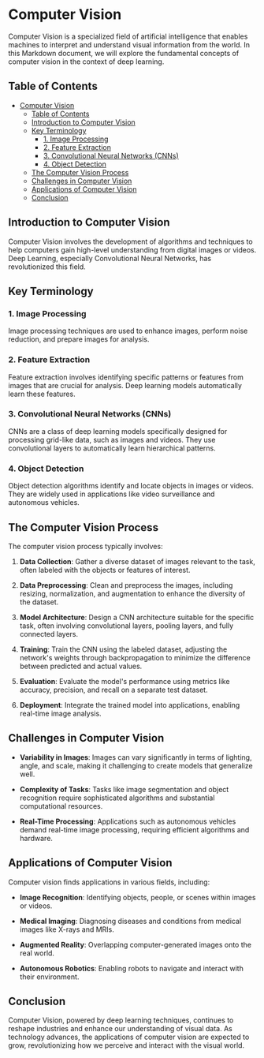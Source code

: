 # Computer Vision

Computer Vision is a specialized field of artificial intelligence that enables machines to interpret and understand visual information from the world. In this Markdown document, we will explore the fundamental concepts of computer vision in the context of deep learning.

## Table of Contents
- [Computer Vision](#computer-vision)
  - [Table of Contents](#table-of-contents)
  - [Introduction to Computer Vision](#introduction-to-computer-vision)
  - [Key Terminology](#key-terminology)
    - [1. Image Processing](#1-image-processing)
    - [2. Feature Extraction](#2-feature-extraction)
    - [3. Convolutional Neural Networks (CNNs)](#3-convolutional-neural-networks-cnns)
    - [4. Object Detection](#4-object-detection)
  - [The Computer Vision Process](#the-computer-vision-process)
  - [Challenges in Computer Vision](#challenges-in-computer-vision)
  - [Applications of Computer Vision](#applications-of-computer-vision)
  - [Conclusion](#conclusion)

## Introduction to Computer Vision

Computer Vision involves the development of algorithms and techniques to help computers gain high-level understanding from digital images or videos. Deep Learning, especially Convolutional Neural Networks, has revolutionized this field.

## Key Terminology

### 1. Image Processing

Image processing techniques are used to enhance images, perform noise reduction, and prepare images for analysis.

### 2. Feature Extraction

Feature extraction involves identifying specific patterns or features from images that are crucial for analysis. Deep learning models automatically learn these features.

### 3. Convolutional Neural Networks (CNNs)

CNNs are a class of deep learning models specifically designed for processing grid-like data, such as images and videos. They use convolutional layers to automatically learn hierarchical patterns.

### 4. Object Detection

Object detection algorithms identify and locate objects in images or videos. They are widely used in applications like video surveillance and autonomous vehicles.

## The Computer Vision Process

The computer vision process typically involves:

1. **Data Collection**: Gather a diverse dataset of images relevant to the task, often labeled with the objects or features of interest.

2. **Data Preprocessing**: Clean and preprocess the images, including resizing, normalization, and augmentation to enhance the diversity of the dataset.

3. **Model Architecture**: Design a CNN architecture suitable for the specific task, often involving convolutional layers, pooling layers, and fully connected layers.

4. **Training**: Train the CNN using the labeled dataset, adjusting the network's weights through backpropagation to minimize the difference between predicted and actual values.

5. **Evaluation**: Evaluate the model's performance using metrics like accuracy, precision, and recall on a separate test dataset.

6. **Deployment**: Integrate the trained model into applications, enabling real-time image analysis.

## Challenges in Computer Vision

- **Variability in Images**: Images can vary significantly in terms of lighting, angle, and scale, making it challenging to create models that generalize well.
  
- **Complexity of Tasks**: Tasks like image segmentation and object recognition require sophisticated algorithms and substantial computational resources.

- **Real-Time Processing**: Applications such as autonomous vehicles demand real-time image processing, requiring efficient algorithms and hardware.

## Applications of Computer Vision

Computer vision finds applications in various fields, including:

- **Image Recognition**: Identifying objects, people, or scenes within images or videos.
  
- **Medical Imaging**: Diagnosing diseases and conditions from medical images like X-rays and MRIs.
  
- **Augmented Reality**: Overlapping computer-generated images onto the real world.
  
- **Autonomous Robotics**: Enabling robots to navigate and interact with their environment.

## Conclusion

Computer Vision, powered by deep learning techniques, continues to reshape industries and enhance our understanding of visual data. As technology advances, the applications of computer vision are expected to grow, revolutionizing how we perceive and interact with the visual world.
